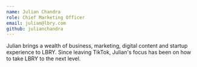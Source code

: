 ```yaml
---
name: Julian Chandra
role: Chief Marketing Officer
email: julian@lbry.com
github: julianchandra
---
```


Julian brings a wealth of business, marketing, digital content and startup experience to LBRY. Since leaving TikTok, Julian's focus has been on how to take LBRY to the next level.
